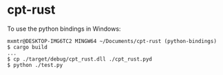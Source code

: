 # cpt-rust



To use the python bindings in Windows:
```
mxmtr@DESKTOP-IMG6TC2 MINGW64 ~/Documents/cpt-rust (python-bindings)
$ cargo build
...
$ cp ./target/debug/cpt_rust.dll ./cpt_rust.pyd
$ python ./test.py
```
